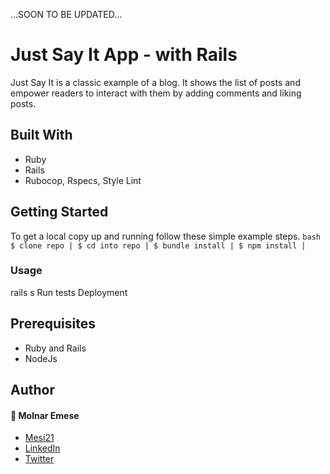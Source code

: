 ...SOON TO BE UPDATED...

# Just Say It App - with Rails
Just Say It is a classic example of a blog. It shows the list of posts and empower readers to interact with them by adding comments and liking posts.

## Built With
- Ruby
- Rails
- Rubocop, Rspecs, Style Lint

## Getting Started
To get a local copy up and running follow these simple example steps.
``bash
$ clone repo |
$ cd into repo |
$ bundle install |
$ npm install |
``

### Usage
rails s
Run tests
Deployment

## Prerequisites
- Ruby and Rails
- NodeJs

## Author

#### :bust_in_silhouette: Molnar Emese 
  - [Mesi21](https://github.com/Mesi21)
  - [LinkedIn](https://www.linkedin.com/in/emesemesimolnar/)  
  - [Twitter](https://twitter.com/buksimesi21) 